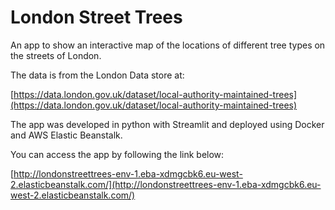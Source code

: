 # London Street Trees

An app to show an interactive map of the locations of different tree types on the streets of London.

The data is from the London Data store at:

[https://data.london.gov.uk/dataset/local-authority-maintained-trees](https://data.london.gov.uk/dataset/local-authority-maintained-trees)

The app was developed in python with Streamlit and deployed using Docker and AWS Elastic Beanstalk.

You can access the app by following the link below:

[http://londonstreettrees-env-1.eba-xdmgcbk6.eu-west-2.elasticbeanstalk.com/](http://londonstreettrees-env-1.eba-xdmgcbk6.eu-west-2.elasticbeanstalk.com/)
